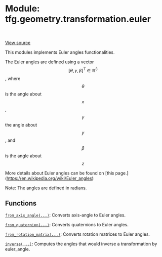 <div itemscope itemtype="http://developers.google.com/ReferenceObject">
<meta itemprop="name" content="tfg.geometry.transformation.euler" />
<meta itemprop="path" content="Stable" />
</div>

# Module: tfg.geometry.transformation.euler

<table class="tfo-notebook-buttons tfo-api" align="left">
</table>

<a target="_blank" href="https://github.com/tensorflow/graphics/blob/master/tensorflow_graphics/geometry/transformation/euler.py">View
source</a>

This modules implements Euler angles functionalities.

<!-- Placeholder for "Used in" -->

The Euler angles are defined using a vector $$[\theta, \gamma, \beta]^T \in
\mathbb{R}^3$$, where $$\theta$$ is the angle about $$x$$, $$\gamma$$ the angle
about $$y$$, and $$\beta$$ is the angle about $$z$$

More details about Euler angles can be found on [this page.]
(https://en.wikipedia.org/wiki/Euler_angles)

Note: The angles are defined in radians.

## Functions

[`from_axis_angle(...)`](../../../tfg/geometry/transformation/euler/from_axis_angle.md): Converts axis-angle to Euler angles.

[`from_quaternion(...)`](../../../tfg/geometry/transformation/euler/from_quaternion.md): Converts quaternions to Euler angles.

[`from_rotation_matrix(...)`](../../../tfg/geometry/transformation/euler/from_rotation_matrix.md): Converts rotation matrices to Euler angles.

[`inverse(...)`](../../../tfg/geometry/transformation/euler/inverse.md): Computes the angles that would inverse a transformation by euler_angle.

